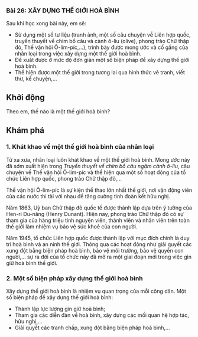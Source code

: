 ### Bài 26: XÂY DỰNG THẾ GIỚI HOÀ BÌNH

Sau khi học xong bài này, em sẽ:
- Sử dụng một số tư liệu (tranh ảnh, một số câu chuyện về Liên hợp quốc, truyền thuyết về chim bồ câu và cành ô-liu (olive), phong trào Chữ thập đỏ, Thế vận hội Ô-lim-píc,...), trình bày được mong ước và cố gắng của nhân loại trong việc xây dựng một thế giới hoà bình.
- Đề xuất được ở mức độ đơn giản một số biện pháp để xây dựng thế giới hoà bình.
- Thể hiện được một thế giới trong tương lai qua hình thức vẽ tranh, viết thư, kể chuyện,...

## Khởi động
Theo em, thế nào là một thế giới hoà bình?

## Khám phá
### 1. Khát khao về một thế giới hoà bình của nhân loại
Từ xa xưa, nhân loại luôn khát khao về một thế giới hoà bình. Mong ước này đã sớm xuất hiện trong *Truyền thuyết về chim bồ câu ngậm cành ô-liu*, câu chuyện về Thế vận hội Ô-lim-píc và thể hiện qua một số hoạt động của tổ chức Liên hợp quốc, phong trào Chữ thập đỏ,...

Thế vận hội Ô-lim-píc là sự kiện thể thao lớn nhất thế giới, nơi vận động viên của các nước thi tài với nhau để tăng cường tình đoàn kết hữu nghị.

Năm 1863, Uỷ ban Chữ thập đỏ quốc tế được thành lập dựa trên ý tưởng của Hen-ri Đu-năng (Henry Dunant). Hiện nay, phong trào Chữ thập đỏ có sự tham gia của hàng triệu tình nguyện viên, thành viên và nhân viên trên toàn thế giới làm nhiệm vụ bảo vệ sức khoẻ của con người.

Năm 1945, tổ chức Liên hợp quốc được thành lập với mục đích chính là duy trì hoà bình và an ninh thế giới. Thông qua các hoạt động như giải quyết các xung đột bằng biện pháp hoà bình, bảo vệ môi trường, bảo vệ quyền con người,... sự ra đời của tổ chức này đã mở ra một giai đoạn mới trong việc gìn giữ hoà bình thế giới.

### 2. Một số biện pháp xây dựng thế giới hoà bình
Xây dựng thế giới hoà bình là nhiệm vụ quan trọng của mỗi công dân. Một số biện pháp để xây dựng thế giới hoà bình:
- Thành lập lực lượng gìn giữ hoà bình;
- Tham gia các diễn đàn về hoà bình, xây dựng các mối quan hệ hợp tác, hữu nghị,...
- Giải quyết các tranh chấp, xung đột bằng biện pháp hoà bình,...
